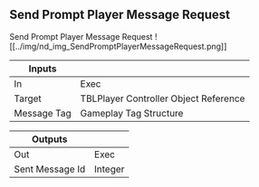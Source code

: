 ## Send Prompt Player Message Request
Send Prompt Player Message Request
![[../img/nd_img_SendPromptPlayerMessageRequest.png]]

|Inputs||
|--|--|
| In | Exec |
| Target | TBLPlayer Controller Object Reference |
| Message Tag | Gameplay Tag Structure |

|Outputs||
|--|--|
| Out | Exec |
| Sent Message Id | Integer |
